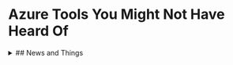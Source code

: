 # Azure Tools You Might Not Have Heard Of



<details>

<summary>## News and Things</summary>

 - Azure Charts (https://azurecharts.com/)

</details>
